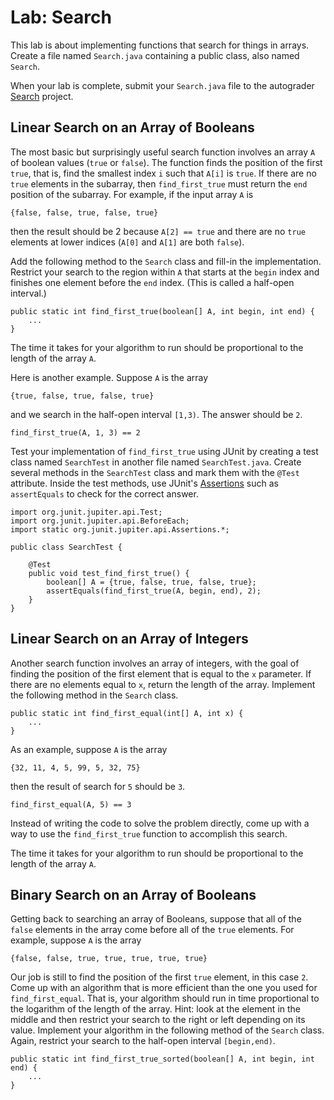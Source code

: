 # Lab: Search

This lab is about implementing functions that search for things
in arrays. Create a file named `Search.java` containing
a public class, also named `Search`.

When your lab is complete, submit your `Search.java` file to the
autograder
[Search](https://autograder.luddy.indiana.edu/web/project/461)
project.

## Linear Search on an Array of Booleans

The most basic but surprisingly useful search function involves an
array `A` of boolean values (`true` or `false`). The function finds
the position of the first `true`, that is, find the smallest index `i`
such that `A[i]` is `true`.  If there are no `true` elements in the
subarray, then `find_first_true` must return the `end` position of the
subarray.  For example, if the input array `A` is

    {false, false, true, false, true}
    
then the result should be 2 because `A[2] == true` and there are no
`true` elements at lower indices (`A[0]` and `A[1]` are both `false`).

Add the following method to the `Search` class and fill-in the
implementation.  Restrict your search to the region within `A` that
starts at the `begin` index and finishes one element before the `end`
index. (This is called a half-open interval.)

    public static int find_first_true(boolean[] A, int begin, int end) {
        ...
    }

The time it takes for your algorithm to run should be proportional to the
length of the array `A`.

Here is another example. Suppose `A` is the array

    {true, false, true, false, true}

and we search in the half-open interval `[1,3)`. The answer should be `2`.

    find_first_true(A, 1, 3) == 2

Test your implementation of `find_first_true` using JUnit by creating
a test class named `SearchTest` in another file named
`SearchTest.java`. Create several methods in the `SearchTest` class
and mark them with the `@Test` attribute. Inside the test methods, use
JUnit's
[Assertions](https://junit.org/junit5/docs/5.0.1/api/org/junit/jupiter/api/Assertions.html)
such as `assertEquals` to check for the correct answer.

	import org.junit.jupiter.api.Test;
	import org.junit.jupiter.api.BeforeEach;
	import static org.junit.jupiter.api.Assertions.*;

	public class SearchTest {
	
		@Test
		public void test_find_first_true() {
			boolean[] A = {true, false, true, false, true};
            assertEquals(find_first_true(A, begin, end), 2);
		}
	}



## Linear Search on an Array of Integers

Another search function involves an array of integers, with the goal
of finding the position of the first element that is equal to the `x` parameter.
If there are no elements equal to `x`, return the length of the array.
Implement the following method in the `Search` class.

    public static int find_first_equal(int[] A, int x) {
        ...
    }

As an example, suppose `A` is the array

    {32, 11, 4, 5, 99, 5, 32, 75}
    
then the result of search for `5` should be `3`.

    find_first_equal(A, 5) == 3

Instead of writing the code to solve the problem directly, come up with a way to 
use the `find_first_true` function to accomplish this search.

The time it takes for your algorithm to run should be proportional to the
length of the array `A`.

## Binary Search on an Array of Booleans

Getting back to searching an array of Booleans, suppose that all of the
`false` elements in the array come before all of the `true` elements.
For example, suppose `A` is the array

    {false, false, true, true, true, true, true}

Our job is still to find the position of the first `true` element,
in this case `2`. Come up with an algorithm that is more efficient
than the one you used for `find_first_equal`. That is, your algorithm
should run in time proportional to the logarithm of the length of the array.
Hint: look at the element in the middle and then restrict your
search to the right or left depending on its value. Implement
your algorithm in the following method of the `Search` class.
Again, restrict your search to the half-open interval `[begin,end)`.

    public static int find_first_true_sorted(boolean[] A, int begin, int end) {
        ...
    }
